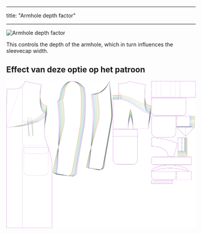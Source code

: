 - - -
title: "Armhole depth factor"
- - -

![Armhole depth factor](./armholedepthfactor.svg)

This controls the depth of the armhole, which in turn influences the sleevecap width.

## Effect van deze optie op het patroon

![This image shows the effect of this option by superimposing several variants that have a different value for this option](carlton_armholedepthfactor_sample.svg "Effect of this option on the pattern")
